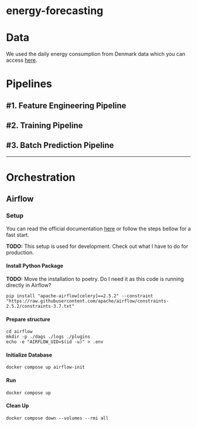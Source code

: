 # energy-forecasting

# Data
We used the daily energy consumption from Denmark data which you can access [here](https://www.energidataservice.dk/tso-electricity/ConsumptionDE35Hour).


# Pipelines 
## #1. Feature Engineering Pipeline

## #2. Training Pipeline

## #3. Batch Prediction Pipeline

-----

# Orchestration

## Airflow

### Setup
You can read the official documentation [here](https://airflow.apache.org/docs/apache-airflow/stable/howto/docker-compose/index.html) or follow the steps bellow for a fast start.

**TODO:** This setup is used for development. Check out what I have to do for production.

#### Install Python Package
**TODO:** Move the installation to poetry. Do I need it as this code is running directly in Airflow?
```shell
pip install "apache-airflow[celery]==2.5.2" --constraint "https://raw.githubusercontent.com/apache/airflow/constraints-2.5.2/constraints-3.7.txt"
```

#### Prepare structure
```shell
cd airflow
mkdir -p ./dags ./logs ./plugins
echo -e "AIRFLOW_UID=$(id -u)" > .env
```

#### Initialize Database
```shell
docker compose up airflow-init
```

#### Run
```shell
docker compose up
```

#### Clean Up
```shell
docker compose down --volumes --rmi all
```
